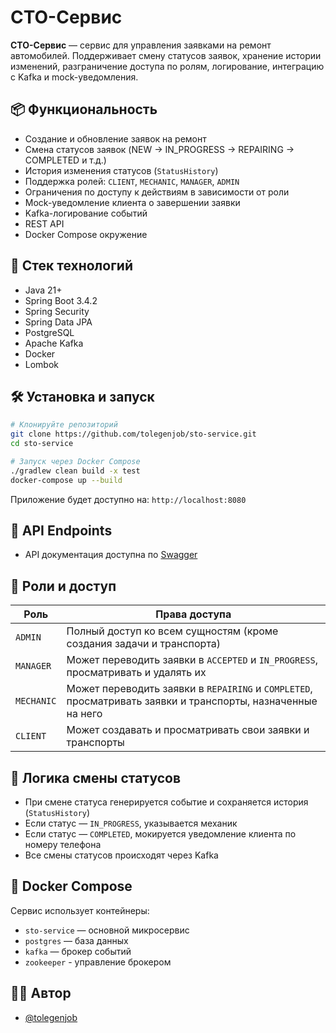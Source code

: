 # СТО-Сервис

**СТО-Сервис** — сервис для управления заявками на ремонт автомобилей. Поддерживает смену статусов заявок, хранение истории изменений, разграничение доступа по ролям, логирование, интеграцию с Kafka и mock-уведомления.

## 📦 Функциональность

- Создание и обновление заявок на ремонт
- Смена статусов заявок (NEW → IN_PROGRESS → REPAIRING → COMPLETED и т.д.)
- История изменения статусов (`StatusHistory`)
- Поддержка ролей: `CLIENT`, `MECHANIC`, `MANAGER`, `ADMIN`
- Ограничения по доступу к действиям в зависимости от роли
- Mock-уведомление клиента о завершении заявки
- Kafka-логирование событий
- REST API
- Docker Compose окружение

## 🚀 Стек технологий

- Java 21+
- Spring Boot 3.4.2
- Spring Security
- Spring Data JPA
- PostgreSQL
- Apache Kafka
- Docker
- Lombok

## 🛠️ Установка и запуск

```bash
# Клонируйте репозиторий
git clone https://github.com/tolegenjob/sto-service.git
cd sto-service

# Запуск через Docker Compose
./gradlew clean build -x test
docker-compose up --build
```

Приложение будет доступно на: `http://localhost:8080`

## 📌 API Endpoints

- API документация доступна по [Swagger](http://localhost:8080/swagger-ui.html)


## 🔐 Роли и доступ

| Роль     | Права доступа                                              |
|----------|------------------------------------------------------------|
| `ADMIN`  | Полный доступ ко всем сущностям (кроме создания задачи и транспорта)|
| `MANAGER`| Может переводить заявки в `ACCEPTED` и `IN_PROGRESS`, просматривать и удалять их       |
| `MECHANIC`| Может переводить заявки в `REPAIRING` и `COMPLETED`, просматривать заявки и транспорты, назначенные на него       |
| `CLIENT` | Может создавать и просматривать свои заявки и транспорты   |

## 📒 Логика смены статусов

- При смене статуса генерируется событие и сохраняется история (`StatusHistory`)
- Если статус — `IN_PROGRESS`, указывается механик
- Если статус — `COMPLETED`, мокируется уведомление клиента по номеру телефона
- Все смены статусов происходят через Kafka

## 🐳 Docker Compose

Сервис использует контейнеры:
- `sto-service` — основной микросервис
- `postgres` — база данных
- `kafka` — брокер событий
- `zookeeper` - управление брокером

## 👨‍💻 Автор

- [@tolegenjob](https://github.com/tolegenjob)
